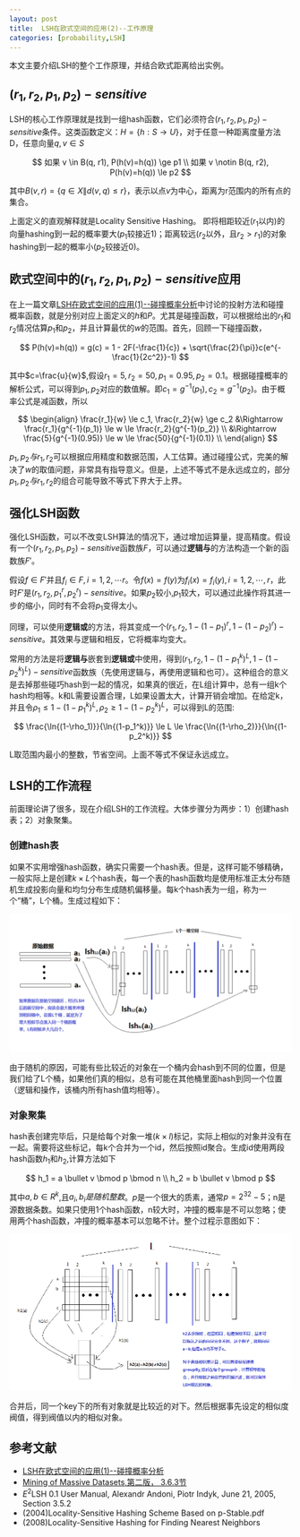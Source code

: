 ```yaml
---
layout: post
title:  LSH在欧式空间的应用(2)--工作原理
categories: [probability,LSH]
---
```


本文主要介绍LSH的整个工作原理，并结合欧式距离给出实例。

## $(r_1,r_2,p_1,p_2)-sensitive$

LSH的核心工作原理就是找到一组hash函数，它们必须符合$(r_1,r_2,p_1,p_2)-sensitive$条件。这类函数定义：$H=\lbrace h: S \rightarrow U \rbrace$，对于任意一种距离度量方法D，任意向量$q,v \in S$

$$
	如果 v \in B(q, r1), P(h(v)=h(q)) \ge p1 \\
	如果 v \notin B(q, r2), P(h(v)=h(q)) \le p2
$$

其中$B(v,r) = \lbrace q \in X \| d(v,q) \le r \rbrace$，表示以点$v$为中心，距离为r范围内的所有点的集合。

上面定义的直观解释就是Locality Sensitive Hashing。
即将相距较近($r_1$以内)的向量hashing到一起的概率要大($p_1$较接近1)；距离较远($r_2$以外，且$r_2 > r_1$)的对象hashing到一起的概率小($p_2$较接近0)。

## 欧式空间中的$(r_1,r_2,p_1,p_2)-sensitive$应用

在上一篇文章[LSH在欧式空间的应用(1)--碰撞概率分析](/probability/lsh/2016/09/15/lsh_eulidian_1.html)中讨论的投射方法和碰撞概率函数，就是分别对应上面定义的$h$和$P$。尤其是碰撞函数，可以根据给出的$r_1$和$r_2$情况估算$p_1$和$p_2$，并且计算最优的$w$的范围。首先，回顾一下碰撞函数，

$$
	P(h(v)=h(q)) = g(c) = 1 - 2F(-\frac{1}{c}) + \sqrt{\frac{2}{\pi}}c(e^{-\frac{1}{2c^2}}-1)
$$

其中$c=\frac{u}{w}$,假设$r_1=5,r_2=50,p_1 = 0.95, p_2 = 0.1$。根据碰撞概率的解析公式，可以得到$p_1,p_2$对应的数值解。即$c_1 = g^{-1}(p_1),c_2=g^{-1}(p_2)$。由于概率公式是减函数，所以

$$
	\begin{align}
	\frac{r_1}{w} \le c_1, \frac{r_2}{w} \ge c_2 &\Rightarrow \frac{r_1}{g^{-1}(p_1)} \le w \le \frac{r_2}{g^{-1}(p_2)} \\
	&\Rightarrow \frac{5}{g^{-1}(0.95)} \le w \le \frac{50}{g^{-1}(0.1)} \\
	\end{align}
$$

$p_1,p_2与r_1,r_2$可以根据应用精度和数据范围，人工估算。通过碰撞公式，完美的解决了$w$的取值问题，非常具有指导意义。但是，上述不等式不是永远成立的，部分$p_1,p_2与r_1,r_2$的组合可能导致不等式下界大于上界。


## 强化LSH函数

强化LSH函数，可以不改变LSH算法的情况下，通过增加运算量，提高精度。假设有一个$(r_1,r_2,p_1,p_2)-sensitive$函数族$F$，可以通过**逻辑与**的方法构造一个新的函数族$F'$。

假设$f \in F'$并且$f_i \in F, i = 1,2,\cdots r$。令$f(x)=f(y)$为$f_i(x)=f_i(y),i = 1,2,\cdots,r$，此时$F'$是$(r_1, r_2, p_1^r, p_2^r) - sensitive$。如果$p_2$较小,$p_1$较大，可以通过此操作将其进一步的缩小，同时有不会将$p_1$变得太小。

同理，可以使用**逻辑或**的方法，将其变成一个$(r_1, r_2, 1-(1-p_1)^r, 1-(1-p_2)^r) - sensitive$。其效果与逻辑和相反，它将概率均变大。

常用的方法是将**逻辑与**嵌套到**逻辑或**中使用，得到$(r_1, r_2, 1-(1-p_1^k)^L, 1-(1-p_2^k)^L) - sensitive$函数族（先使用逻辑与，再使用逻辑和也可）。这种组合的意义是去掉那些碰巧hash到一起的情况，如果真的很近，在L组计算中，总有一组k个hash均相等。k和L需要设置合理，L如果设置太大，计算开销会增加。在给定k，并且令$\rho_1 \le 1-(1-p_1^k)^L, \rho_2 \ge 1-(1-p_2^k)^L$，可以得到L的范围:

$$
   \frac{\ln{(1-\rho_1)}}{\ln{(1-p_1^k)}} \le L \le \frac{\ln{(1-\rho_2)}}{\ln{(1-p_2^k)}}
$$

L取范围内最小的整数，节省空间。上面不等式不保证永远成立。

## LSH的工作流程

前面理论讲了很多，现在介绍LSH的工作流程。大体步骤分为两步：1）创建hash表；2）对象聚集。


### 创建hash表

如果不实用增强hash函数，确实只需要一个hash表。但是，这样可能不够精确，一般实际上是创建$k \times L$个hash表，每一个表的hash函数均是使用标准正太分布随机生成投影向量和均匀分布生成随机偏移量。每k个hash表为一组，称为一个“桶”，L个桶。生成过程如下：

<div align='center'>
	<img src='/img/lsh_create_table_2.png' />
</div>

由于随机的原因，可能有些比较近的对象在一个桶内会hash到不同的位置，但是我们给了L个桶，如果他们真的相似，总有可能在其他桶里面hash到同一个位置（逻辑和操作，该桶内所有hash值均相等）。

### 对象聚集

hash表创建完毕后，只是给每个对象一堆($k \times l$)标记，实际上相似的对象并没有在一起。需要将这些标记，每k个合并为一个id，然后按照id聚合。生成id使用两段hash函数$h_1$和$h_2$,计算方法如下

$$
	h_1 = a \bullet v \bmod p \bmod n \\
	h_2 = b \bullet v \bmod p
$$

其中$a,b \in R^k$,且$a_i,b_i是随机整数$。$p$是一个很大的质素，通常$p=2^{32}-5$；n是源数据条数。如果只使用1个hash函数，n较大时，冲撞的概率是不可以忽略；使用两个hash函数，冲撞的概率基本可以忽略不计。整个过程示意图如下：

<div align='center'>
	<img src='/img/lsh_query_2.png' />
</div>

合并后，同一个key下的所有对象就是比较近的对下。然后根据事先设定的相似度阀值，得到阀值以内的相似对象。

## 参考文献

* [LSH在欧式空间的应用(1)--碰撞概率分析](/probability/lsh/2016/09/15/lsh_eulidian_1.html)
* [Mining of Massive Datasets,第二版， 3.6.3节](http://www.mmds.org/)
* $E^2$LSH 0.1 User Manual, Alexandr Andoni, Piotr Indyk, June 21, 2005, Section 3.5.2
* (2004)Locality-Sensitive Hashing Scheme Based on p-Stable.pdf
* (2008)Locality-Sensitive Hashing for Finding Nearest Neighbors
